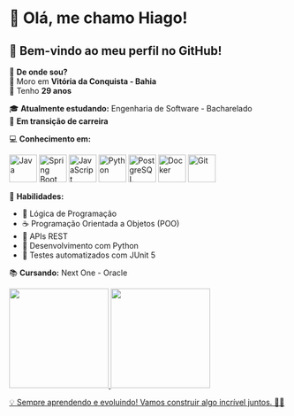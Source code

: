 # 👋 Olá, me chamo Hiago!  
## 🚀 Bem-vindo ao meu perfil no GitHub!  

📍 **De onde sou?**  
🏡 Moro em **Vitória da Conquista - Bahia**  
🎂 Tenho **29 anos**  

🎓 **Atualmente estudando:** Engenharia de Software - Bacharelado  
🔄 **Em transição de carreira**  

💻 **Conhecimento em:**  
<p align="left">
  <img src="https://cdn.jsdelivr.net/gh/devicons/devicon@latest/icons/java/java-original.svg" width="50" height="50" alt="Java"/>
  <img src="https://cdn.jsdelivr.net/gh/devicons/devicon@latest/icons/spring/spring-original.svg" width="50" height="50" alt="Spring Boot"/>
  <img src="https://cdn.jsdelivr.net/gh/devicons/devicon@latest/icons/javascript/javascript-original.svg" width="50" height="50" alt="JavaScript"/>
  <img src="https://cdn.jsdelivr.net/gh/devicons/devicon@latest/icons/python/python-original.svg" width="50" height="50" alt="Python"/>
  <img src="https://cdn.jsdelivr.net/gh/devicons/devicon@latest/icons/postgresql/postgresql-original.svg" width="50" height="50" alt="PostgreSQL"/>
  <img src="https://cdn.jsdelivr.net/gh/devicons/devicon@latest/icons/docker/docker-original.svg" width="50" height="50" alt="Docker"/>
  <img src="https://cdn.jsdelivr.net/gh/devicons/devicon@latest/icons/git/git-original.svg" width="50" height="50" alt="Git"/>
</p>

🧠 **Habilidades:**  
- 🔢 Lógica de Programação  
- ☕ Programação Orientada a Objetos (POO)  
- 🔗 APIs REST  
- 🐍 Desenvolvimento com Python  
- 🧪 Testes automatizados com JUnit 5  

📚 **Cursando:** Next One - Oracle  

<div>
<a href="https://github.com/HiagoAlvesdasilva">
<img loading="lazy" height="180em" src="https://github-readme-stats.vercel.app/api/top-langs/?username=HiagoAlvesdasilva&layout=compact&langs_count=7&theme=dracula"/>
<img loading="lazy" height="180em" src="https://github-readme-stats.vercel.app/api?username=HiagoAlvesdasilva&show_icons=true&theme=dracula&include_all_commits=true&count_private=true"/>
</div>

💡 Sempre aprendendo e evoluindo! Vamos construir algo incrível juntos. 🚀✨  
